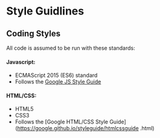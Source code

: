 # Style Guidlines

## Coding Styles

All code is assumed to be run with these standards:

#### Javascript: 
- ECMAScript 2015 (ES6) standard
- Follows the 
[Google JS Style Guide](https://google.github.io/styleguide/jsguide.html)

#### HTML/CSS:
- HTML5
- CSS3
- Follows the
[Google HTML/CSS Style Guide](https://google.github.io/styleguide/htmlcssguide
.html)



